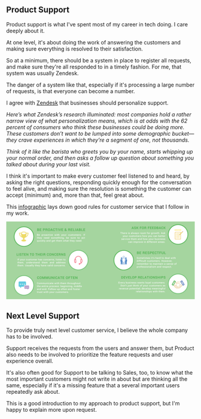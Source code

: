 
## Product Support

Product support is what I've spent most of my career in tech doing. I care deeply about it.

At one level, it's about doing the work of answering the customers and making sure everything is resolved to their satisfaction. 

So at a minimum, there should be a system in place to register all requests, and make sure they're all responded to in a timely fashion. For me, that system was usually Zendesk.

The danger of a system like that, especially if it's processing a large number of requests, is that everyone can become a number. 

I agree with [Zendesk](https://cxtrends.zendesk.com/trends/trend-3) that businesses should personalize support. 

_Here’s what Zendesk’s research illuminated: most companies hold a rather narrow view of what personalization means, which is at odds with the 62 percent of consumers who think these businesses could be doing more. These customers don’t want to be lumped into some demographic bucket—they crave experiences in which they’re a segment of one, not thousands._

_Think of it like the barista who greets you by your name, starts whipping up your normal order, and then asks a follow up question about something you talked about during your last visit._

I think it's important to make every customer feel listened to and heard, by asking the right questions, responding quickly enough for the conversation to feel alive, and making sure the resolution is something the customer can accept (minimum) and, more than that, feel great about.

This [infographic](https://fieldedge.com/blog/guide-to-great-customer-service-infographic/) lays down good rules for customer service that I follow in my work.

![rules for customer service](customer_service_infographic.png)

## Next Level Support

To provide truly next level customer service, I believe the whole company has to be involved. 

Support receives the requests from the users and answer them, but Product also needs to be involved to prioritize the feature requests and user experience overall.

It's also often good for Support to be talking to Sales, too, to know what the most important customers might not write in about but are thinking all the same, especially if it's a missing feature that a several important users repeatedly ask about.  

This is a good introduction to my approach to product support, but I'm happy to explain more upon request.


